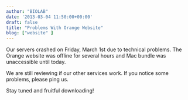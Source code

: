 ```yaml
---
author: "BIOLAB"
date: '2013-03-04 11:50:00+00:00'
draft: false
title: "Problems With Orange Website"
blog: ["website" ]
---
```


Our servers crashed on Friday, March 1st due to technical problems. The Orange website was offline for several hours and Mac bundle was unaccessible until today.

We are still reviewing if our other services work. If you notice some problems, please ping us.

Stay tuned and fruitful downloading!
